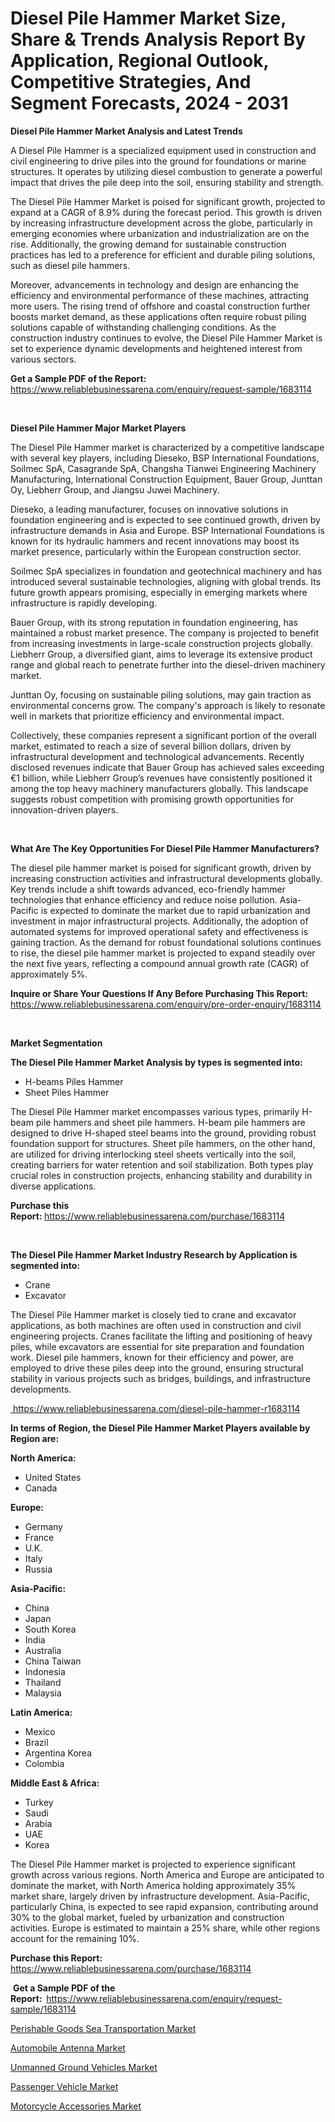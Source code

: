 <p><h1>Diesel Pile Hammer Market Size, Share & Trends Analysis Report By Application, Regional Outlook, Competitive Strategies, And Segment Forecasts, 2024 - 2031</h1></p><p><strong>Diesel Pile Hammer Market Analysis and Latest Trends</strong></p>
<p><p>A Diesel Pile Hammer is a specialized equipment used in construction and civil engineering to drive piles into the ground for foundations or marine structures. It operates by utilizing diesel combustion to generate a powerful impact that drives the pile deep into the soil, ensuring stability and strength.</p><p>The Diesel Pile Hammer Market is poised for significant growth, projected to expand at a CAGR of 8.9% during the forecast period. This growth is driven by increasing infrastructure development across the globe, particularly in emerging economies where urbanization and industrialization are on the rise. Additionally, the growing demand for sustainable construction practices has led to a preference for efficient and durable piling solutions, such as diesel pile hammers.</p><p>Moreover, advancements in technology and design are enhancing the efficiency and environmental performance of these machines, attracting more users. The rising trend of offshore and coastal construction further boosts market demand, as these applications often require robust piling solutions capable of withstanding challenging conditions. As the construction industry continues to evolve, the Diesel Pile Hammer Market is set to experience dynamic developments and heightened interest from various sectors.</p></p>
<p><strong>Get a Sample PDF of the Report:&nbsp;</strong> <a href="https://www.reliablebusinessarena.com/enquiry/request-sample/1683114?utm_campaign=1599&utm_medium=2&utm_source=Github&utm_content=ia&utm_term=15102024&utm_id=diesel-pile-hammer">https://www.reliablebusinessarena.com/enquiry/request-sample/1683114</a></p>
<p>&nbsp;</p>
<p><strong>Diesel Pile Hammer Major Market Players</strong></p>
<p><p>The Diesel Pile Hammer market is characterized by a competitive landscape with several key players, including Dieseko, BSP International Foundations, Soilmec SpA, Casagrande SpA, Changsha Tianwei Engineering Machinery Manufacturing, International Construction Equipment, Bauer Group, Junttan Oy, Liebherr Group, and Jiangsu Juwei Machinery. </p><p>Dieseko, a leading manufacturer, focuses on innovative solutions in foundation engineering and is expected to see continued growth, driven by infrastructure demands in Asia and Europe. BSP International Foundations is known for its hydraulic hammers and recent innovations may boost its market presence, particularly within the European construction sector.</p><p>Soilmec SpA specializes in foundation and geotechnical machinery and has introduced several sustainable technologies, aligning with global trends. Its future growth appears promising, especially in emerging markets where infrastructure is rapidly developing.</p><p>Bauer Group, with its strong reputation in foundation engineering, has maintained a robust market presence. The company is projected to benefit from increasing investments in large-scale construction projects globally. Liebherr Group, a diversified giant, aims to leverage its extensive product range and global reach to penetrate further into the diesel-driven machinery market.</p><p>Junttan Oy, focusing on sustainable piling solutions, may gain traction as environmental concerns grow. The company's approach is likely to resonate well in markets that prioritize efficiency and environmental impact.</p><p>Collectively, these companies represent a significant portion of the overall market, estimated to reach a size of several billion dollars, driven by infrastructural development and technological advancements. Recently disclosed revenues indicate that Bauer Group has achieved sales exceeding €1 billion, while Liebherr Group’s revenues have consistently positioned it among the top heavy machinery manufacturers globally. This landscape suggests robust competition with promising growth opportunities for innovation-driven players.</p></p>
<p>&nbsp;</p>
<p><strong>What Are The Key Opportunities For Diesel Pile Hammer Manufacturers?</strong></p>
<p><p>The diesel pile hammer market is poised for significant growth, driven by increasing construction activities and infrastructural developments globally. Key trends include a shift towards advanced, eco-friendly hammer technologies that enhance efficiency and reduce noise pollution. Asia-Pacific is expected to dominate the market due to rapid urbanization and investment in major infrastructural projects. Additionally, the adoption of automated systems for improved operational safety and effectiveness is gaining traction. As the demand for robust foundational solutions continues to rise, the diesel pile hammer market is projected to expand steadily over the next five years, reflecting a compound annual growth rate (CAGR) of approximately 5%.</p></p>
<p><strong>Inquire or Share Your Questions If Any Before Purchasing This Report:</strong> <a href="https://www.reliablebusinessarena.com/enquiry/pre-order-enquiry/1683114?utm_campaign=1599&utm_medium=2&utm_source=Github&utm_content=ia&utm_term=15102024&utm_id=diesel-pile-hammer">https://www.reliablebusinessarena.com/enquiry/pre-order-enquiry/1683114</a></p>
<p>&nbsp;</p>
<p><strong>Market Segmentation</strong></p>
<p><strong>The Diesel Pile Hammer Market Analysis by types is segmented into:</strong></p>
<p><ul><li>H-beams Piles Hammer</li><li>Sheet Piles Hammer</li></ul></p>
<p><p>The Diesel Pile Hammer market encompasses various types, primarily H-beam pile hammers and sheet pile hammers. H-beam pile hammers are designed to drive H-shaped steel beams into the ground, providing robust foundation support for structures. Sheet pile hammers, on the other hand, are utilized for driving interlocking steel sheets vertically into the soil, creating barriers for water retention and soil stabilization. Both types play crucial roles in construction projects, enhancing stability and durability in diverse applications.</p></p>
<p><strong>Purchase this Report:&nbsp;</strong><a href="https://www.reliablebusinessarena.com/purchase/1683114?utm_campaign=1599&utm_medium=2&utm_source=Github&utm_content=ia&utm_term=15102024&utm_id=diesel-pile-hammer">https://www.reliablebusinessarena.com/purchase/1683114</a></p>
<p>&nbsp;</p>
<p><strong>The Diesel Pile Hammer Market Industry Research by Application is segmented into:</strong></p>
<p><ul><li>Crane</li><li>Excavator</li></ul></p>
<p><p>The Diesel Pile Hammer market is closely tied to crane and excavator applications, as both machines are often used in construction and civil engineering projects. Cranes facilitate the lifting and positioning of heavy piles, while excavators are essential for site preparation and foundation work. Diesel pile hammers, known for their efficiency and power, are employed to drive these piles deep into the ground, ensuring structural stability in various projects such as bridges, buildings, and infrastructure developments.</p></p>
<p><a href="https://www.reliablebusinessarena.com/diesel-pile-hammer-r1683114?utm_campaign=1599&utm_medium=2&utm_source=Github&utm_content=ia&utm_term=15102024&utm_id=diesel-pile-hammer">&nbsp;https://www.reliablebusinessarena.com/diesel-pile-hammer-r1683114</a></p>
<p><strong>In terms of Region, the Diesel Pile Hammer Market Players available by Region are:</strong></p>
<p>
    <p> <strong> North America: </strong>
        <ul>
            <li>United States</li>
            <li>Canada</li>
        </ul>
        </p> 
    <p> <strong> Europe: </strong>
        <ul>
            <li>Germany</li>
            <li>France</li>
            <li>U.K.</li>
            <li>Italy</li>
            <li>Russia</li>
        </ul>
        </p> 
    <p> <strong> Asia-Pacific: </strong>
        <ul>
            <li>China</li>
            <li>Japan</li>
            <li>South Korea</li>
            <li>India</li>
            <li>Australia</li>
            <li>China Taiwan</li>
            <li>Indonesia</li>
            <li>Thailand</li>
            <li>Malaysia</li>
        </ul>
        </p> 
    <p> <strong> Latin America: </strong>
        <ul>
            <li>Mexico</li>
            <li>Brazil</li>
            <li>Argentina Korea</li>
            <li>Colombia</li>
        </ul>
        </p> 
    <p> <strong> Middle East & Africa: </strong>
        <ul>
            <li>Turkey</li>
            <li>Saudi</li>
            <li>Arabia</li>
            <li>UAE</li>
            <li>Korea</li>
        </ul>
    </p>
    </p>
<p><p>The Diesel Pile Hammer market is projected to experience significant growth across various regions. North America and Europe are anticipated to dominate the market, with North America holding approximately 35% market share, largely driven by infrastructure development. Asia-Pacific, particularly China, is expected to see rapid expansion, contributing around 30% to the global market, fueled by urbanization and construction activities. Europe is estimated to maintain a 25% share, while other regions account for the remaining 10%.</p></p>
<p><strong>Purchase this Report: </strong><a href="https://www.reliablebusinessarena.com/purchase/1683114?utm_campaign=1599&utm_medium=2&utm_source=Github&utm_content=ia&utm_term=15102024&utm_id=diesel-pile-hammer">https://www.reliablebusinessarena.com/purchase/1683114</a></p>
<p>&nbsp;<strong>Get a Sample PDF of the Report:&nbsp;&nbsp;</strong><a href="https://www.reliablebusinessarena.com/enquiry/request-sample/1683114?utm_campaign=1599&utm_medium=2&utm_source=Github&utm_content=ia&utm_term=15102024&utm_id=diesel-pile-hammer">https://www.reliablebusinessarena.com/enquiry/request-sample/1683114</a></p>
<p><strong></strong></p>
<p><p><a href="https://www.linkedin.com/pulse/future-ready-strategic-insights-global-perishable-goods-sea-ase3f?utm_campaign=1599&utm_medium=2&utm_source=Github&utm_content=ia&utm_term=15102024&utm_id=diesel-pile-hammer">Perishable Goods Sea Transportation Market</a></p><p><a href="https://www.linkedin.com/pulse/insights-automobile-antenna-market-players-size-geographical-nbivf?utm_campaign=1599&utm_medium=2&utm_source=Github&utm_content=ia&utm_term=15102024&utm_id=diesel-pile-hammer">Automobile Antenna Market</a></p><p><a href="https://www.linkedin.com/pulse/global-unmanned-ground-vehicles-industry-analysis-share-growth-na1uf?utm_campaign=1599&utm_medium=2&utm_source=Github&utm_content=ia&utm_term=15102024&utm_id=diesel-pile-hammer">Unmanned Ground Vehicles Market</a></p><p><a href="https://www.linkedin.com/pulse/top-trends-transforming-passenger-vehicle-market-2024-2031-h3fef?utm_campaign=1599&utm_medium=2&utm_source=Github&utm_content=ia&utm_term=15102024&utm_id=diesel-pile-hammer">Passenger Vehicle Market</a></p><p><a href="https://www.linkedin.com/pulse/global-motorcycle-accessories-market-analysis-key-trends-jydkf?utm_campaign=1599&utm_medium=2&utm_source=Github&utm_content=ia&utm_term=15102024&utm_id=diesel-pile-hammer">Motorcycle Accessories Market</a></p></p>